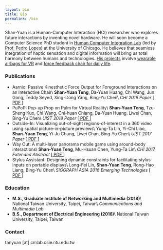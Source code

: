 ```yaml
---
layout: bio
title: Bio
permalink: /bio
---
```


Shan-Yuan is a Human-Computer Interaction (HCI) researcher who explores future interactions by inventing novel hardware. He will soon become a Computer Science PhD student in [Human Computer Integration Lab](http://hci.cs.uchicago.edu/) (led by [Prof. Pedro Lopes](http://plopes.org)) at the University of Chicago. He believes that seamless integration of haptic sensation and digital information will bring us total harmony between humans and technologies. [His projects](/projects/) involve [wearable airbags for VR](/projects/pupop) and [force feedback chair for daily life](/projects/aarnio).

### Publications

* Aarnio: Passive Kinesthetic Force Output for Foreground Interactions on an Interactive Chair\\
**Shan-Yuan Teng**, Da-Yuan Huang, Chi Wang, Jun Gong, Teddy Seyed, Xing-Dong Yang, Bing-Yu Chen\\
_CHI 2019 Paper_ [[ PDF ]](/projects/aarnio/aarnio_chi19.pdf)
* PuPoP: Pop-up Prop on Palm for Virtual Reality\\
**Shan-Yuan Teng**, Tzu-Sheng Kuo, Chi Wang, Chi-huan Chiang, Da-Yuan Huang, Liwei Chan, Bing-Yu Chen\\
_UIST 2018 Paper_ [[ PDF ]](/projects/pupop/pupop_uist18.pdf)
* Outside-In: Visualizing out-of-sight regions-of-interest in a 360 video using spatial picture-in-picture previews\\
Yung-Ta Lin, Yi-Chi Liao, **Shan-Yuan Teng**, Yi-Ju Chung, Liwei Chan, Bing-Yu Chen\\
_UIST 2017 Paper_ [[ PDF ]](/projects/outsidein/outsidein_uist_17.pdf)
* Way Out: A multi-layer panorama mobile game using around-body interactions\\
**Shan-Yuan Teng**, Mu-Hsuan Chen, Yung-Ta Lin\\
_CHI 2017 Extended Abstract_ [[ PDF ]](/projects/wayout/wayout_chi_2017_sgc.pdf)
* Stylus Assistant: Designing dynamic constraints for facilitating stylus inputs on portable displays\\
Long-Fei Lin, **Shan-Yuan Teng**, Rong-Hao Liang, Bing-Yu Chen\\
_SIGGRAPH ASIA 2016 Emerging Technologies_ [[ PDF ]](/projects/stylus/SA16SA_v2.pdf)


### Education

* **M.S., Graduate Institute of Networking and Multimedia (2018)**\\
National Taiwan University, Taipei, Taiwan\\
_Communications and Multimedia Lab_
* **B.S., Department of Electrical Engineering (2016)**\\
National Taiwan University, Taipei, Taiwan

### Contact

tanyuan [at] cmlab.csie.ntu.edu.tw
